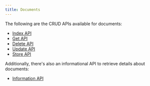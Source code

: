 ```yaml
---
title: Documents
---
```


The following are the CRUD APIs available for documents:

- [Index API](index-api)
- [Get API](get-api)
- [Delete API](delete-api)
- [Update API](update-api)
- [Store API](store-api)

Additionally, there's also an informational API to retrieve details about
documents:

- [Information API](info-api)
